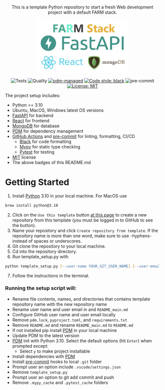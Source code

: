 <div align="center">

This is a template Python repository to start a fresh Web development project with a default FARM stack.

<img src=./style/farmstack.png width="300">

![Tests](https://github.com/oedokumaci/template-farm/actions/workflows/tests.yml/badge.svg)
![Quality](https://github.com/oedokumaci/template-farm/actions/workflows/quality.yml/badge.svg)
[![pdm-managed](https://img.shields.io/badge/pdm-managed-blueviolet)](https://pdm.fming.dev)
[![Code style: black](https://img.shields.io/badge/code%20style-black-000000.svg)](https://github.com/psf/black)
![pre-commit](https://img.shields.io/badge/pre--commit-enabled-brightgreen?logo=pre-commit&logoColor=white)
[![License: MIT](https://img.shields.io/badge/License-MIT-yellow.svg)](https://opensource.org/licenses/MIT)

</div>

The project setup includes:

- Python >= 3.10
- Ubuntu, MacOS, Windows latest OS versions
- [FastAPI](https://fastapi.tiangolo.com/) for backend
- [React](https://reactjs.org/) for frontend
- [MongoDB](https://www.mongodb.com/) for database
- [PDM](https://pdm.fming.dev/latest/) for dependency management
- [GitHub Actions](https://github.com/features/actions) and [pre-commit](https://pre-commit.com/) for linting, formatting, CI/CD
  - [Black](https://black.readthedocs.io/en/stable/#) for code formatting
  - [Mypy](https://mypy.readthedocs.io/en/stable/) for static type checking
  - [Pytest](https://docs.pytest.org/) for testing
- [MIT](https://en.wikipedia.org/wiki/MIT_License) license
- The above badges of this README.md

# Getting Started

1. Install [Python](https://www.python.org/downloads/) 3.10 in your local machine. For MacOS use
```zsh
brew install python@3.10
```
2. Click on the `Use this template` button [at this page](https://github.com/oedokumaci/template-farm) to create a new repository from this template (you must be logged in to GitHub to see the button).
3. Name your repository and click `Create repository from template`. If the repository name is more than one word, make sure to use -hyphens- instead of spaces or underscores.
4. Git clone the repository to your local machine.
5. Cd into the repository directory.
6. Run template_setup.py with
```zsh
python template_setup.py [--user-name YOUR_GIT_USER_NAME] [--user-email YOUR_GIT_USER_EMAIL]
```
7. Follow the instructions in the terminal.

### Running the setup script will:
 - Rename file contents, names, and directories that contains template repository name with the new repository name
 - Rename user name and user email in and `README_main.md`
 - Configure GitHub user name and user email locally
 - Remove `pdm.lock`, `pyproject.toml`, and `requirements.txt`
 - Remove `README.md` and rename `README_main.md` to `README.md`
 - If not installed pip install [PDM](https://pdm.fming.dev/latest/) in your local machine
 - Update PDM to the latest version
 - [PDM](https://pdm.fming.dev/latest/) init with Python 3.10. Select the default options (hit `Enter`) when prompted except:
   - Select `y` to make project installable
 - Install dependencies with [PDM](https://pdm.fming.dev/latest/)
 - Install [pre-commit](https://pre-commit.com/) hooks to local `.git` folder
 - Prompt user an option include `.vscode/settings.json`
 - Remove `template_setup.py`
 - Prompt user an option to git add commit and push
 - Remove `.mypy_cache` and `.pytest_cache` folders
